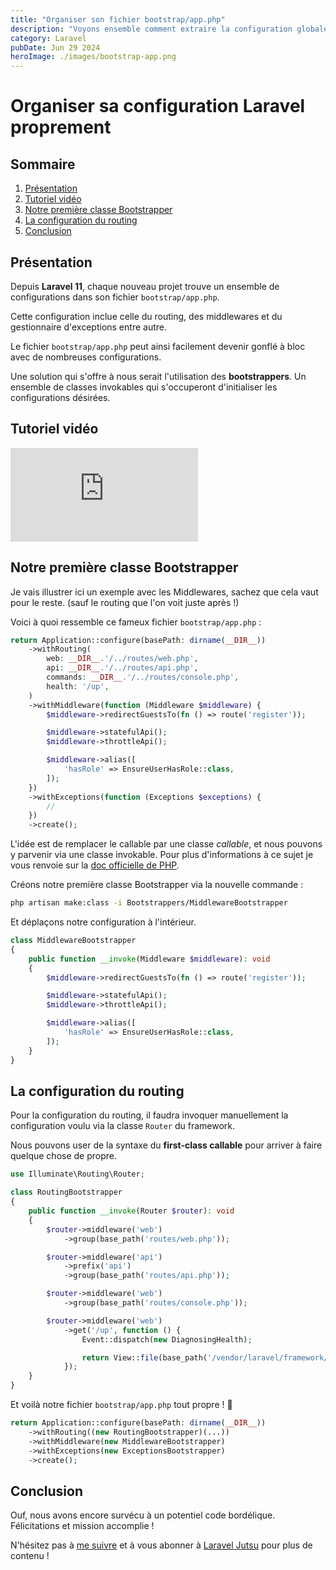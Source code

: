 ```yaml
---
title: "Organiser son fichier bootstrap/app.php"
description: "Voyons ensemble comment extraire la configuration globale de notre application pour une plus propre."
category: Laravel
pubDate: Jun 29 2024
heroImage: ./images/bootstrap-app.png
---
```


# Organiser sa configuration Laravel proprement

## Sommaire
1. [Présentation](#presentation)
2. [Tutoriel vidéo](#tutorielvideo)
3. [Notre première classe Bootstrapper](#bootsrapper)
4. [La configuration du routing](#routing)
5. [Conclusion](#conclusion)

## Présentation <a name="presentation"></a>

Depuis **Laravel 11**, chaque nouveau projet trouve un ensemble de configurations dans son fichier `bootstrap/app.php`.

Cette configuration inclue celle du routing, des middlewares et du gestionnaire d'exceptions entre autre.

Le fichier `bootstrap/app.php` peut ainsi facilement devenir gonflé à bloc avec de nombreuses configurations.

Une solution qui s'offre à nous serait l'utilisation des **bootstrappers**. Un ensemble de classes invokables qui s'occuperont d'initialiser les configurations désirées.

## Tutoriel vidéo <a name="tutorielvideo"></a>

<iframe class="w-full aspect-video" src="https://www.youtube.com/embed/VUholO_AEfE" frameborder="0" allowfullscreen></iframe>

## Notre première classe Bootstrapper <a name="bootsrapper"></a>

Je vais illustrer ici un exemple avec les Middlewares, sachez que cela vaut pour le reste. (sauf le routing que l'on voit juste après !)

Voici à quoi ressemble ce fameux fichier `bootstrap/app.php` :

```php
return Application::configure(basePath: dirname(__DIR__))
    ->withRouting(
        web: __DIR__.'/../routes/web.php',
        api: __DIR__.'/../routes/api.php',
        commands: __DIR__.'/../routes/console.php',
        health: '/up',
    )
    ->withMiddleware(function (Middleware $middleware) {
        $middleware->redirectGuestsTo(fn () => route('register'));

        $middleware->statefulApi();
        $middleware->throttleApi();

        $middleware->alias([
            'hasRole' => EnsureUserHasRole::class,
        ]);
    })
    ->withExceptions(function (Exceptions $exceptions) {
        //
    })
    ->create();
```

L'idée est de remplacer le callable par une classe *callable*, et nous pouvons y parvenir via une classe invokable. Pour plus d'informations à ce sujet je vous renvoie sur la [doc officielle de PHP](https://www.php.net/manual/en/language.types.callable.php).

Créons notre première classe Bootstrapper via la nouvelle commande :

```bash
php artisan make:class -i Bootstrappers/MiddlewareBootstrapper
```

Et déplaçons notre configuration à l'intérieur.

```php
class MiddlewareBootstrapper
{
    public function __invoke(Middleware $middleware): void
    {
        $middleware->redirectGuestsTo(fn () => route('register'));

        $middleware->statefulApi();
        $middleware->throttleApi();

        $middleware->alias([
            'hasRole' => EnsureUserHasRole::class,
        ]);
    }
}
```

## La configuration du routing <a name="routing"></a>

Pour la configuration du routing, il faudra invoquer manuellement la configuration voulu via la classe `Router` du framework.

Nous pouvons user de la syntaxe du **first-class callable** pour arriver à faire quelque chose de propre.

```php
use Illuminate\Routing\Router;

class RoutingBootstrapper
{
    public function __invoke(Router $router): void
    {
        $router->middleware('web')
            ->group(base_path('routes/web.php'));

        $router->middleware('api')
            ->prefix('api')
            ->group(base_path('routes/api.php'));

        $router->middleware('web')
            ->group(base_path('routes/console.php'));

        $router->middleware('web')
            ->get('/up', function () {
                Event::dispatch(new DiagnosingHealth);

                return View::file(base_path('/vendor/laravel/framework/src/Illuminate/Foundation/resources/health-up.blade.php'));
            });
    }
}
```

Et voilà notre fichier `bootstrap/app.php` tout propre ! 🧽

```php
return Application::configure(basePath: dirname(__DIR__))
    ->withRouting((new RoutingBootstrapper)(...))
    ->withMiddleware(new MiddlewareBootstrapper)
    ->withExceptions(new ExceptionsBootstrapper)
    ->create();
```

## Conclusion <a name="conclusion"></a>

Ouf, nous avons encore survécu à un potentiel code bordélique. Félicitations et mission accomplie !

N'hésitez pas à [me suivre](https://twitter.com/LaravelJutsu) et à vous abonner à [Laravel Jutsu](https://www.youtube.com/@LaravelJutsu) pour plus de contenu !
